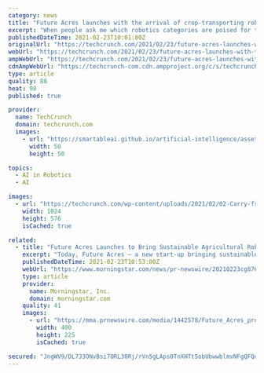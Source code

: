 ```yaml
---
category: news
title: "Future Acres launches with the arrival of crop-transporting robot, Carry"
excerpt: "When people ask me which robotics categories are poised for the biggest growth, I often point to agriculture. The technology already has a strong foothold in places like warehouse and logistics, but it’s impossible to look at the American – and global – farming community and not see a lot of"
publishedDateTime: 2021-02-23T10:01:00Z
originalUrl: "https://techcrunch.com/2021/02/23/future-acres-launches-with-the-arrival-of-crop-transporting-robot-carry/"
webUrl: "https://techcrunch.com/2021/02/23/future-acres-launches-with-the-arrival-of-crop-transporting-robot-carry/"
ampWebUrl: "https://techcrunch.com/2021/02/23/future-acres-launches-with-the-arrival-of-crop-transporting-robot-carry/amp/"
cdnAmpWebUrl: "https://techcrunch-com.cdn.ampproject.org/c/s/techcrunch.com/2021/02/23/future-acres-launches-with-the-arrival-of-crop-transporting-robot-carry/amp/"
type: article
quality: 88
heat: 98
published: true

provider:
  name: TechCrunch
  domain: techcrunch.com
  images:
    - url: "https://smartableai.github.io/artificial-intelligence/assets/images/organizations/techcrunch.com-50x50.jpg"
      width: 50
      height: 50

topics:
  - AI in Robotics
  - AI

images:
  - url: "https://techcrunch.com/wp-content/uploads/2021/02/02-Carry-front-view.jpg?w=1024"
    width: 1024
    height: 576
    isCached: true

related:
  - title: "Future Acres Launches to Bring Sustainable Agricultural Robotics to Farm Industry and Optimize Workforce Efficiency and Safety"
    excerpt: "Today, Future Acres – a new start-up bringing sustainable agricultural robotics to the farm industry in order to optimize workforce efficiency and safety – has launched to raise up to $3 million in seed capital via equity crowdfunding site SeedInvest."
    publishedDateTime: 2021-02-23T10:53:00Z
    webUrl: "https://www.morningstar.com/news/pr-newswire/20210223cg87606/future-acres-launches-to-bring-sustainable-agricultural-robotics-to-farm-industry-and-optimize-workforce-efficiency-and-safety"
    type: article
    provider:
      name: Morningstar, Inc.
      domain: morningstar.com
    quality: 41
    images:
      - url: "https://mma.prnewswire.com/media/1442578/Future_Acres_product.jpg"
        width: 400
        height: 225
        isCached: true

secured: "JngWV9/DL7J3ONvBsi7ORL30Rj/rVn5gLAps0TnXHTt5obUbwwblmvNFgQFQdjBPjXKOHyyWratxSOWx5lL7lPfyZO6ljIxqCYQgowaWtQlKxBe5nZMlDqny608/9b/3UznQB8OyhK4h2FjCMkGbFWWnYcdzxkPe6ZFfmr0qbvqCravM1F6sEvUTVFs/RSjbA9/ci2JOWi/5tJvhXfWqAAMWEO4ajf+CsHRjWu7Z0Isuzz//OZX4SmrUYBnGan905PxBZY+9QmdvQUNUxWlFNz2gfRjnaK4bqoIJkO75WMzZwyBh3hiYQxQazTl+suA07VOMYhtG06A7EWf7Y8nKlmEi4k/5I2i/jWfjlYxcw5c=;0QpAm2cl3acb7slf96RS+A=="
---
```



